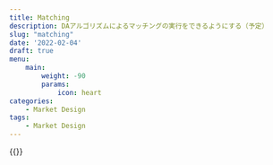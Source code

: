 ```yaml
---
title: Matching
description: DAアルゴリズムによるマッチングの実行をできるようにする（予定）
slug: "matching"
date: '2022-02-04'
draft: true
menu:
    main: 
        weight: -90
        params:
            icon: heart
categories:
    - Market Design
tags:
    - Market Design
---
```


{{<react src="/js/matching.js" >}}
